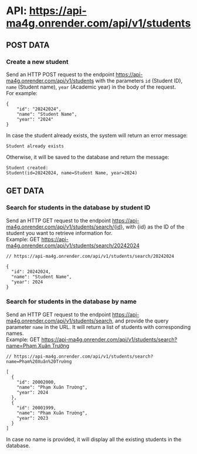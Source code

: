 # API: https://api-ma4g.onrender.com/api/v1/students

## POST DATA
### Create a new student
Send an HTTP POST request to the endpoint https://api-ma4g.onrender.com/api/v1/students with the parameters `id` (Student ID), `name` (Student name), `year` (Academic year) in the body of the request.
</br>For example:
```shell
{
    "id": "20242024",
    "name": "Student Name",
    "year": "2024"
}
```
In case the student already exists, the system will return an error message:
```shell
Student already exists
```
Otherwise, it will be saved to the database and return the message:
```shell
Student created: 
Student(id=20242024, name=Student Name, year=2024)
```

## GET DATA
### Search for students in the database by student ID
Send an HTTP GET request to the endpoint https://api-ma4g.onrender.com/api/v1/students/search/{id}, with {id} as the ID of the student you want to retrieve information for.
</br>Example: GET https://api-ma4g.onrender.com/api/v1/students/search/20242024
```shell
// https://api-ma4g.onrender.com/api/v1/students/search/20242024

{
  "id": 20242024,
  "name": "Student Name",
  "year": 2024
}
```
### Search for students in the database by name
Send an HTTP GET request to the endpoint https://api-ma4g.onrender.com/api/v1/students/search, and provide the query parameter `name` in the URL. It will return a list of students with corresponding names.
</br>Example: GET [https://api-ma4g.onrender.com/api/v1/students/search?name=Phạm Xuân Trường](https://api-ma4g.onrender.com/api/v1/students/search?name=Ph%E1%BA%A1m%20Xu%C3%A2n%20Tr%C6%B0%E1%BB%9Dng)
```shell
// https://api-ma4g.onrender.com/api/v1/students/search?name=Phạm%20Xuân%20Trường

[
  {
    "id": 20002000,
    "name": "Phạm Xuân Trường",
    "year": 2024
  },
  {
    "id": 20001999,
    "name": "Phạm Xuân Trường",
    "year": 2023
  }
]
```
In case no name is provided, it will display all the existing students in the database.
